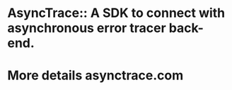 # AsyncTrace:: A SDK to connect with asynchronous error tracer back-end. 
# More details asynctrace.com